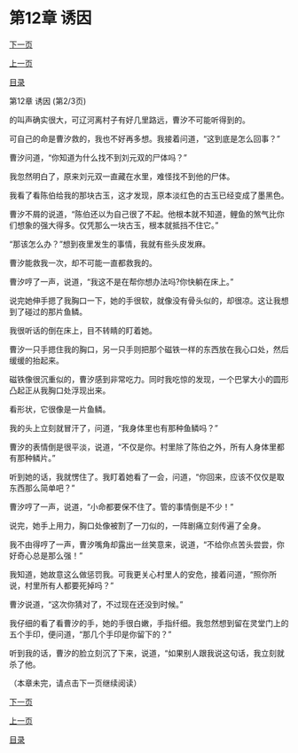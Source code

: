 <h1>第12章    诱因</h1>
            <div><p><a href="./35_%E7%AC%AC12%E7%AB%A0_%E8%AF%B1%E5%9B%A0.md">下一页</a></p><p><a href="./33_%E7%AC%AC12%E7%AB%A0_%E8%AF%B1%E5%9B%A0.md">上一页</a></p><p><a href="../">目录</a></p></div>
            <div><p>第12章    诱因 (第2/3页)</p><p>的叫声确实很大，可辽河离村子有好几里路远，曹汐不可能听得到的。</p><p>可自己的命是曹汐救的，我也不好再多想。我接着问道，“这到底是怎么回事？”</p><p>曹汐问道，“你知道为什么找不到刘元双的尸体吗？”</p><p>我忽然明白了，原来刘元双一直藏在水里，难怪找不到他的尸体。</p><p>我看了看陈伯给我的那块古玉，这才发现，原本淡红色的古玉已经变成了墨黑色。</p><p>曹汐不屑的说道，“陈伯还以为自己很了不起。他根本就不知道，鲤鱼的煞气比你们想象的强大得多。仅凭那么一块古玉，根本就抵挡不住它。”</p><p>“那该怎么办？”想到夜里发生的事情，我就有些头皮发麻。</p><p>曹汐能救我一次，却不可能一直都救我的。</p><p>曹汐哼了一声，说道，“我这不是在帮你想办法吗?你快躺在床上。”</p><p>说完她伸手摁了我胸口一下，她的手很软，就像没有骨头似的，却很凉。这让我想到了碰过的那片鱼鳞。</p><p>我很听话的倒在床上，目不转睛的盯着她。</p><p>曹汐一只手摁住我的胸口，另一只手则把那个磁铁一样的东西放在我心口处，然后缓缓的抬起来。</p><p>磁铁像很沉重似的，曹汐感到非常吃力。同时我吃惊的发现，一个巴掌大小的圆形凸起正从我胸口处浮现出来。</p><p>看形状，它很像是一片鱼鳞。</p><p>我的头上立刻就冒汗了，问道，“我身体里也有那种鱼鳞吗？”</p><p>曹汐的表情倒是很平淡，说道，“不仅是你。村里除了陈伯之外，所有人身体里都有那种鳞片。”</p><p>听到她的话，我就愣住了。我盯着她看了一会，问道，“你回来，应该不仅仅是取东西那么简单吧？”</p><p>曹汐哼了一声，说道，“小命都要保不住了。管的事情倒是不少！”</p><p>说完，她手上用力，胸口处像被割了一刀似的，一阵剧痛立刻传遍了全身。</p><p>我不由得哼了一声，曹汐嘴角却露出一丝笑意来，说道，“不给你点苦头尝尝，你好奇心总是那么强！”</p><p>我知道，她故意这么做惩罚我。可我更关心村里人的安危，接着问道，“照你所说，村里所有人都要死掉吗？”</p><p>曹汐说道，“这次你猜对了，不过现在还没到时候。”</p><p>我仔细的看了看曹汐的手，她的手很白嫩，手指纤细。我忽然想到留在灵堂门上的五个手印，便问道，“那几个手印是你留下的？”</p><p>听到我的话，曹汐的脸立刻沉了下来，说道，“如果别人跟我说这句话，我立刻就杀了他。</p><p>（本章未完，请点击下一页继续阅读）</p></div>
            <div><p><a href="./35_%E7%AC%AC12%E7%AB%A0_%E8%AF%B1%E5%9B%A0.md">下一页</a></p><p><a href="./33_%E7%AC%AC12%E7%AB%A0_%E8%AF%B1%E5%9B%A0.md">上一页</a></p><p><a href="../">目录</a></p></div>